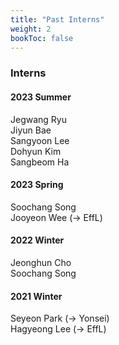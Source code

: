 ```yaml
---
title: "Past Interns"
weight: 2
bookToc: false
---
```


### **Interns**

#### **2023 Summer**
Jegwang Ryu  
Jiyun Bae  
Sangyoon Lee  
Dohyun Kim  
Sangbeom Ha  

#### **2023 Spring**  
Soochang Song  
Jooyeon Wee (→ EffL)

#### **2022 Winter**  
Jeonghun Cho  
Soochang Song 

#### **2021 Winter**
Seyeon Park (→ Yonsei)  
Hagyeong Lee (→ EffL)  
